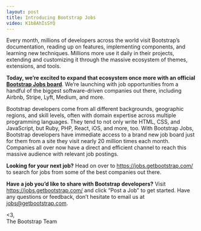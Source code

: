 ```yaml
---
layout: post
title: Introducing Bootstrap Jobs
video: K1b8AhIsSYQ
---
```


Every month, millions of developers across the world visit Bootstrap’s documentation, reading up on features, implementing components, and learning new techniques. Millions more use it daily in their projects, extending and customizing it through the massive ecosystem of themes, extensions, and tools.

**Today, we’re excited to expand that ecosystem once more with an official [Bootstrap Jobs board](https://jobs.getbootstrap.com/)**. We’re launching with job opportunities from a handful of the biggest software-driven companies out there, including Airbnb, Stripe, Lyft, Medium, and more.

Bootstrap developers come from all different backgrounds, geographic regions, and skill levels, often with domain expertise across multiple programming languages. They tend to not only write HTML, CSS, and JavaScript, but Ruby, PHP, React, iOS, and more, too. With Bootstrap Jobs, Bootstrap developers have immediate access to a brand new job board just for them from a site they visit nearly 20 million times each month. Companies all over now have a direct and efficient channel to reach this massive audience with relevant job postings.

**Looking for your next job?** Head on over to <https://jobs.getbootstrap.com/> to search for jobs from some of the best companies out there.

**Have a job you’d like to share with Bootstrap developers?** Visit <https://jobs.getbootstrap.com/> and click “Post a Job” to get started. Have any questions or feedback, don’t hesitate to email us at jobs@getbootstrap.com.

<3,<br>
The Bootstrap Team

